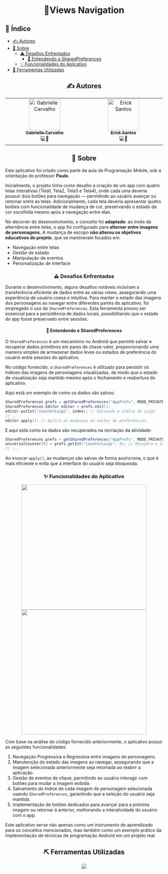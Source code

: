 <h1 align="center">📱Views Navigation</h1>

## 📝 Índice
- [✍️ Autores](#%EF%B8%8F-autores)
- [🧐 Sobre](#-sobre)
  - [⚠ Desafios Enfrentados](#-desafios-enfrentados)
    - [📖 Entendendo o SharedPreferences](#-entendendo-o-sharedpreferences)
  - [✨ Funcionalidades do Aplicativo](#-funcionalidades-do-aplicativo)
- [🧐 Ferramentas Utilizadas](#%EF%B8%8F-ferramentas-utilizadas)

<h2 align=center>✍️ Autores</h2>

<table align=center>
  <tbody>
    <tr>
      <td align="center" valign="top" width="14.28%"><a href="https://github.com/GabrielleCGNeves"><img src="https://avatars.githubusercontent.com/u/88461057?v=4" width="100px;" alt="Gabrielle Carvalho"/><br /><sub><b>Gabrielle Carvalho</b></sub></a><br />💻🎨</td>
      <td align="center" valign="top" width="14.28%"><a href="https://github.com/ericksantos12"><img src="https://avatars.githubusercontent.com/u/16109127?v=4" width="100px;" alt="Erick Santos"/><br /><sub><b>Erick Santos</b></sub></a><br />💻📖</td>
    </tr>
  </tbody>
</table>

<h2 align=center>🧐 Sobre</h2>

Este aplicativo foi criado como parte da aula de Programação Mobile, sob a orientação do professor **Paulo**. 

Inicialmente, o projeto tinha como desafio a criação de um app com quatro telas interativas (Tela1, Tela2, Tela3 e Tela4), onde cada uma deveria possuir dois botões para navegação — permitindo ao usuário avançar ou retornar entre as telas. Adicionalmente, cada tela deveria apresentar quatro botões com funcionalidade de mudança de cor, preservando o estado da cor escolhida mesmo após a navegação entre elas. 

No decorrer do desenvolvimento, o conceito foi **adaptado**: ao invés da alternância entre telas, o app foi configurado para **alternar entre imagens de personagens.** A mudança de escopo **não alterou os objetivos educativos do projeto**, que se mantiveram focados em:

- Navegação entre telas
- Gestão de estado
- Manipulação de eventos
- Personalização de interface

<h3 align=center>⚠ Desafios Enfrentados</h3>

Durante o desenvolvimento, alguns desafios notáveis incluíram a transferência eficiente de dados entre as várias views, assegurando uma experiência de usuário coesa e intuitiva. Para manter o estado das imagens dos personagens ao navegar entre diferentes partes do aplicativo, foi empregado o uso do `SharedPreferences`. Esta ferramenta provou ser essencial para a persistência de dados locais, possibilitando que o estado do app fosse preservado entre sessões.

<h4 align=center>📖 Entendendo o SharedPreferences</h4>

O `SharedPreferences` é um mecanismo no Android que permite salvar e recuperar dados primitivos em pares de chave-valor, proporcionando uma maneira simples de armazenar dados leves ou estados de preferência do usuário entre sessões do aplicativo.

No código fornecido, o `SharedPreferences` é utilizado para persistir os índices das imagens de personagens visualizadas, de modo que o estado de visualização seja mantido mesmo após o fechamento e reabertura do aplicativo.

Aqui está um exemplo de como os dados são salvos:
```java
SharedPreferences prefs = getSharedPreferences("AppPrefs", MODE_PRIVATE);
SharedPreferences.Editor editor = prefs.edit();
editor.putInt("counterLuigi", index); // Salvando o índice de Luigi
// ...
editor.apply(); // Aplica as mudanças ao editor de preferências.
```

E aqui está como os dados são recuperados na recriação da atividade:
```java
SharedPreferences prefs = getSharedPreferences("AppPrefs", MODE_PRIVATE);
universalCounter[0] = prefs.getInt("counterLuigi", 0); // Recupera o índice de Luigi
// ...
```

Ao invocar `apply()`, as mudanças são salvas de forma assíncrona, o que é mais eficiente e evita que a interface do usuário seja bloqueada.

<h3 align=center>✨ Funcionalidades do Aplicativo</h3>
<div align=center>
  <img src="https://files.catbox.moe/5mhray.png" height="400"> 
  <img src="https://files.catbox.moe/ncmuhw.png" height="400"> 
</div>

Com base na análise do código fornecido anteriormente, o aplicativo possui as seguintes funcionalidades:

1. Navegação Progressiva e Regressiva entre imagens de personagens.
2. Manutenção do estado das imagens ao navegar, assegurando que a imagem selecionada anteriormente seja retomada ao reabrir a aplicação.
3. Gestão de eventos de clique, permitindo ao usuário interagir com botões para mudar a imagem exibida.
4. Salvamento do índice de cada imagem de personagem selecionada usando `SharedPreferences`, garantindo que a seleção do usuário seja mantida.
5. Implementação de botões dedicados para avançar para a próxima imagem ou retornar à anterior, melhorando a interatividade do usuário com o app.

Este aplicativo serve não apenas como um instrumento de aprendizado para os conceitos mencionados, mas também como um exemplo prático da implementação de técnicas de programação Android em um projeto real.

<h2 align=center>⛏️ Ferramentas Utilizadas</h2>
<div align=center>
<a href="https://skillicons.dev"><img src="https://skillicons.dev/icons?i=androidstudio,java,github,git"></a>
</div>

